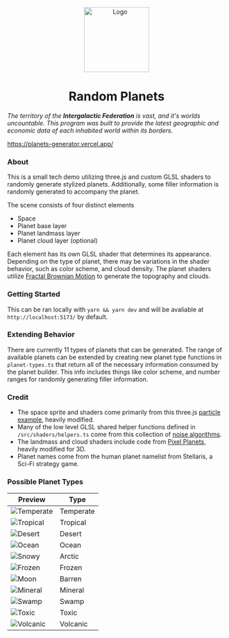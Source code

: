 <div align="center">
  <img alt="Logo" src="https://raw.githubusercontent.com/eashba/planets-generator/main/images/planet-icon.png" width="150px" />
</div>
<h1 align="center">
Random Planets
</h1>

_The territory of the **Intergalactic Federation** is vast, and it's worlds uncountable. This program was built to provide the latest geographic and economic data of each inhabited world within its borders._

https://planets-generator.vercel.app/

### About

This is a small tech demo utilizing three.js and custom GLSL shaders to randomly generate stylized planets. Additionally, some filler information is randomly generated to accompany the planet.

The scene consists of four distinct elements

-   Space
-   Planet base layer
-   Planet landmass layer
-   Planet cloud layer (optional)

Each element has its own GLSL shader that determines its appearance. Depending on the type of planet, there may be variations in the shader behavior, such as color scheme, and cloud density. The planet shaders utilize [Fractal Brownian Motion](https://thebookofshaders.com/13/) to generate the topography and clouds.

### Getting Started

This can be ran locally with `yarn && yarn dev` and will be avaliable at `http://localhost:5173/` by default.

### Extending Behavior
There are currently 11 types of planets that can be generated. The range of available planets can be extended by creating new planet type functions in `planet-types.ts` that return all of the necessary information consumed by the planet builder. This info includes things like color scheme, and number ranges for randomly generating filler information.

### Credit

-   The space sprite and shaders come primarily from this three.js [particle example](https://threejs.org/examples/?q=points#webgl_custom_attributes_points), heavily modified.
-   Many of the low level GLSL shared helper functions defined in `/src/shaders/helpers.ts` come from this collection of [noise algorithms](https://gist.github.com/patriciogonzalezvivo/670c22f3966e662d2f83).
-   The landmass and cloud shaders include code from [Pixel Planets](https://github.com/Timur310/PixelPlanets), heavily modified for 3D.
-   Planet names come from the human planet namelist from Stellaris, a Sci-Fi strategy game.

### Possible Planet Types

| Preview                             | Type      |
| ----------------------------------- | --------- |
| ![Temperate](/images/temperate.png) | Temperate |
| ![Tropical](/images/tropical.png)   | Tropical  |
| ![Desert](/images/desert.png)       | Desert    |
| ![Ocean](/images/ocean.png)         | Ocean     |
| ![Snowy](/images/snowy.png)         | Arctic    |
| ![Frozen](/images/frozen.png)       | Frozen    |
| ![Moon](/images/moon.png)           | Barren    |
| ![Mineral](/images/mineral.png)     | Mineral   |
| ![Swamp](/images/swamp.png)         | Swamp     |
| ![Toxic](/images/toxic.png)         | Toxic     |
| ![Volcanic](/images/volcanic.png)   | Volcanic  |
